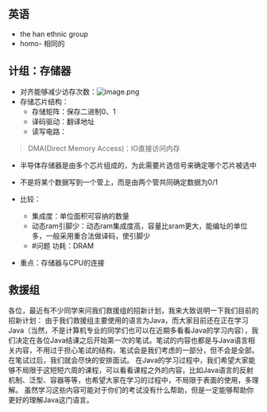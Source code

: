 ## 英语
- the han ethnic group
- homo- 相同的

## 计组：存储器
- 对齐能够减少访存次数：![image.png](https://jiunian-pic-1310185536.cos.ap-nanjing.myqcloud.com/picgo%2F20230314160855.png)
- 存储芯片结构：
	- 存储矩阵：保存二进制0、1
	- 译码驱动：翻译地址
	- 读写电路：
> DMA(Direct Memory Access)：IO直接访问内存

- 半导体存储器是由多个芯片组成的，为此需要片选信号来确定哪个芯片被选中
- 不是将某个数据写到一个管上，而是由两个管共同确定数据为0/1
- 比较：
	- 集成度：单位面积可容纳的数量
	- 动态ram引脚少：动态ram集成度高，容量比sram更大，能编址的单位多，一般采用重合法做译码，使引脚少
	- #问题 功耗：DRAM

- 重点：存储器与CPU的连接


## 救援组
各位，最近有不少同学来问我们救援组的招新计划，我来大致说明一下我们目前的招新计划：
由于我们救援组主要使用的语言为Java，而大家目前还在正在学习Java（当然，不是计算机专业的同学们也可以在近期多看看Java的学习内容），我们决定在各位Java结课之后开始第一次的笔试。笔试的内容也都是与Java语言相关内容，不用过于担心笔试的结构，笔试会是我们考虑的一部分，但不会是全部。在笔试过后，我们就会尽快的安排面试。
在Java的学习过程中，我们希望大家能够不局限于这短短六周的课程，可以看看课程之外的内容，比如Java语言的反射机制、泛型、容器等等，也希望大家在学习的过程中，不局限于表面的使用，多理解。
虽然学习这些内容可能对于你们的考试没有什么帮助，但是一定能够帮助你更好的理解Java这门语言。